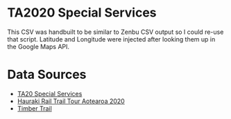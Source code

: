 # TA2020 Special Services

This CSV was handbuilt to be similar to Zenbu CSV output so I could re-use that script.
Latitude and Longitude were injected after looking them up in the Google Maps API.

# Data Sources

- [TA20 Special Services](https://www.facebook.com/notes/tour-aotearoa/ta20-special-services/2586416448142826/?hc_location=ufi)
- [Hauraki Rail Trail Tour Aotearoa 2020](http://www.kennett.co.nz/maps/tour-aotearoa/files/Hauraki_TourAotearoa_20_f_pr.pdf)
- [Timber Trail](https://www.timbertrail.co.nz/page/ta2020/)
